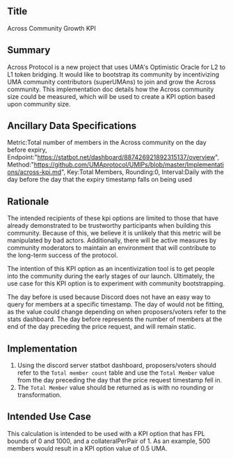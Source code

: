 ## Title

Across Community Growth KPI


## Summary
Across Protocol is a new project that uses UMA's Optimistic Oracle for L2 to L1 token bridging. It would like to bootstrap its community by incentivizing UMA community contributors (superUMAns) to join and grow the Across community. This implementation doc details how the Across community size could be measured, which will be used to create a KPI option based upon community size. 


## Ancillary Data Specifications
Metric:Total number of members in the Across community on the day before expiry,
Endpoint:"https://statbot.net/dashboard/887426921892315137/overview",
Method:"https://github.com/UMAprotocol/UMIPs/blob/master/Implementations/across-kpi.md",
Key:Total Members,
Rounding:0,
Interval:Daily with the day before the day that the expiry timestamp falls on being used

## Rationale

The intended recipients of these kpi options are limited to those that have already demonstrated to be trustworthy participants when building this community. Because of this, we believe it is unlikely that this metric will be manipulated by bad actors. Additionally, there will be active measures by community moderators to maintain an environment that will contribute to the long-term success of the protocol. 

The intention of this KPI option as an incentivization tool is to get people into the community during the early stages of our launch. Ultimately, the use case for this KPI option is to experiment with community bootstrapping.

The day before is used because Discord does not have an easy way to query for members at a specific timestamp. The day of would not be fitting, as the value could change depending on when proposers/voters refer to the stats dashboard. The day before represents the number of members at the end of the day preceding the price request, and will remain static. 

## Implementation

1. Using the discord server statbot dashboard, proposers/voters should refer to the `Total member count` table and use the `Total Member` value from the day preceding the day that the price request timestamp fell in.
2. The `Total Member` value should be returned as is with no rounding or transformation.


## Intended Use Case

This calculation is intended to be used with a KPI option that has FPL bounds of 0 and 1000, and a collateralPerPair of 1. As an example, 500 members would result in a KPI option value of 0.5 UMA.